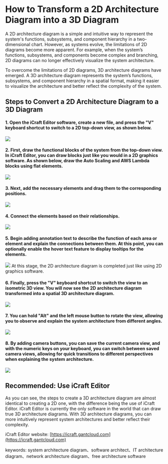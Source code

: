 <!--
 * @Descripttion: 
 * @MainAuthor: 
-->
# How to Transform a 2D Architecture Diagram into a 3D Diagram

A 2D architecture diagram is a simple and intuitive way to represent the system's functions, subsystems, and component hierarchy in a two-dimensional chart. However, as systems evolve, the limitations of 2D diagrams become more apparent. For example, when the system’s functions, subsystems, and components become complex and branching, 2D diagrams can no longer effectively visualize the system architecture.

To overcome the limitations of 2D diagrams, 3D architecture diagrams have emerged. A 3D architecture diagram represents the system’s functions, subsystems, and component hierarchy in a spatial format, making it easier to visualize the architecture and better reflect the complexity of the system.

## Steps to Convert a 2D Architecture Diagram to a 3D Diagram

#### 1. Open the iCraft Editor software, create a new file, and press the "V" keyboard shortcut to switch to a 2D top-down view, as shown below.
![](https://raw.githubusercontent.com/gantFDT/icraft/refs/heads/main/public/blog/2d-3d/1.jpg)

#### 2. First, draw the functional blocks of the system from the top-down view. In iCraft Editor, you can draw blocks just like you would in a 2D graphics software. As shown below, draw the Auto Scaling and AWS Lambda blocks using flat elements.
![](https://raw.githubusercontent.com/gantFDT/icraft/refs/heads/main/public/blog/2d-3d/2.jpg)

#### 3. Next, add the necessary elements and drag them to the corresponding positions.
![](https://raw.githubusercontent.com/gantFDT/icraft/refs/heads/main/public/blog/2d-3d/3.jpg)

#### 4. Connect the elements based on their relationships.
![](https://raw.githubusercontent.com/gantFDT/icraft/refs/heads/main/public/blog/2d-3d/4.jpg)

#### 5. Begin adding annotation text to describe the function of each area or element and explain the connections between them. At this point, you can optionally enable the hover text feature to display tooltips for the elements.
![](https://raw.githubusercontent.com/gantFDT/icraft/refs/heads/main/public/blog/2d-3d/5.jpg)
At this stage, the 2D architecture diagram is completed just like using 2D graphics software.

#### 6. Finally, press the "V" keyboard shortcut to switch the view to an isometric 3D view. You will now see the 2D architecture diagram transformed into a spatial 3D architecture diagram.
![](https://raw.githubusercontent.com/gantFDT/icraft/refs/heads/main/public/blog/2d-3d/6.jpg)

#### 7. You can hold "Alt" and the left mouse button to rotate the view, allowing you to observe and explain the system architecture from different angles.
![](https://raw.githubusercontent.com/gantFDT/icraft/refs/heads/main/public/blog/2d-3d/7.jpg)

#### 8. By adding camera buttons, you can save the current camera view, and with the numeric keys on your keyboard, you can switch between saved camera views, allowing for quick transitions to different perspectives when explaining the system architecture.
![](https://raw.githubusercontent.com/gantFDT/icraft/refs/heads/main/public/blog/2d-3d/8.jpg)

## Recommended: Use iCraft Editor
As you can see, the steps to create a 3D architecture diagram are almost identical to creating a 2D one, with the difference being the use of iCraft Editor. iCraft Editor is currently the only software in the world that can draw true 3D architecture diagrams. With 3D architecture diagrams, you can more intuitively represent system architectures and better reflect their complexity.

iCraft Editor website: [https://icraft.gantcloud.com](https://icraft.gantcloud.com)

keywords: system architecture diagram、software architect、IT architecture diagram、network architecture diagram、free architecture software